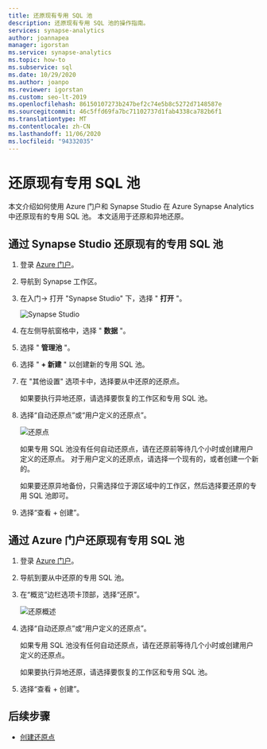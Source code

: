 ```yaml
---
title: 还原现有专用 SQL 池
description: 还原现有专用 SQL 池的操作指南。
services: synapse-analytics
author: joannapea
manager: igorstan
ms.service: synapse-analytics
ms.topic: how-to
ms.subservice: sql
ms.date: 10/29/2020
ms.author: joanpo
ms.reviewer: igorstan
ms.custom: seo-lt-2019
ms.openlocfilehash: 86150107273b247bef2c74e5b8c5272d7148587e
ms.sourcegitcommit: 46c5ffd69fa7bc71102737d1fab4338ca782b6f1
ms.translationtype: MT
ms.contentlocale: zh-CN
ms.lasthandoff: 11/06/2020
ms.locfileid: "94332035"
---
```

# <a name="restore-an-existing-dedicated-sql-pool"></a>还原现有专用 SQL 池

本文介绍如何使用 Azure 门户和 Synapse Studio 在 Azure Synapse Analytics 中还原现有的专用 SQL 池。 本文适用于还原和异地还原。 

## <a name="restore-an-existing-dedicated-sql-pool-through-the-synapse-studio"></a>通过 Synapse Studio 还原现有的专用 SQL 池

1. 登录 [Azure 门户](https://portal.azure.com/)。
2. 导航到 Synapse 工作区。 
3. 在入门-> 打开 "Synapse Studio" 下，选择 " **打开** "。

    ![ Synapse Studio](../media/sql-pools/open-synapse-studio.png)
4. 在左侧导航窗格中，选择 " **数据** "。
5. 选择 " **管理池** "。 
6. 选择 " **+ 新建** " 以创建新的专用 SQL 池。 
7. 在 "其他设置" 选项卡中，选择要从中还原的还原点。 

    如果要执行异地还原，请选择要恢复的工作区和专用 SQL 池。 

8. 选择“自动还原点”或“用户定义的还原点”。  

    ![还原点](../media/sql-pools/restore-point.PNG)

    如果专用 SQL 池没有任何自动还原点，请在还原前等待几个小时或创建用户定义的还原点。 对于用户定义的还原点，请选择一个现有的，或者创建一个新的。

    如果要还原异地备份，只需选择位于源区域中的工作区，然后选择要还原的专用 SQL 池即可。 

9. 选择“查看 + 创建”。

## <a name="restore-an-existing-dedicated-sql-pool-through-the-azure-portal"></a>通过 Azure 门户还原现有专用 SQL 池

1. 登录 [Azure 门户](https://portal.azure.com/)。
2. 导航到要从中还原的专用 SQL 池。
3. 在“概览”边栏选项卡顶部，选择“还原”。

    ![ 还原概述](../media/sql-pools/restore-sqlpool-01.png)

4. 选择“自动还原点”或“用户定义的还原点”。  

    如果专用 SQL 池没有任何自动还原点，请在还原前等待几个小时或创建用户定义的还原点。 

    如果要执行异地还原，请选择要恢复的工作区和专用 SQL 池。 

5. 选择“查看 + 创建”。

## <a name="next-steps"></a>后续步骤

- [创建还原点](sqlpool-create-restore-point.md)
